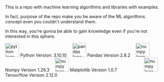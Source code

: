 This is a repo with machine learning algorithms and libraries with examples.


In fact, purpose of the repo make you be aware of the ML algorithms concept even you couldn't understand them.


In this way, you're gonna be able to gain knowledge even if you're not interested in this sphere.




<img src="https://cdn.simpleicons.org/python/3776AB" height="45" alt="python logo"  /> Python Version: 3.10.10
<img width="10" />
<img src="https://cdn.jsdelivr.net/gh/devicons/devicon/icons/pandas/pandas-original.svg" height="45" alt="pandas logo"  /> Pandas Version 2.8.2
<img width="10" />
<img src="https://cdn.simpleicons.org/numpy/013243" height="45" alt="numpy logo"  /> Numpy Version 1.26.3
<img width="10" />
<img src="https://upload.wikimedia.org/wikipedia/commons/8/84/Matplotlib_icon.svg" height="45" alt="numpy logo"  /> Matplotlib Version 1.0.7
<img width="80" />
<img src="https://upload.wikimedia.org/wikipedia/commons/2/20/Tensorflow-svgrepo-com.svg" height="45" alt="numpy logo"  /> Tensorflow Version 2.12.0

